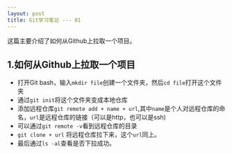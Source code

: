 ```yaml
---
layout: post
title: Git学习笔记 --- 01
---
```


  这篇主要介绍了如何从Github上拉取一个项目。
## 1.如何从Github上拉取一个项目
* 打开Git bash，输入`mkdir file`创建一个文件夹，然后`cd file`打开这个文件夹
* 通过`git init`将这个文件夹变成本地仓库
* 添加远程仓库`git remote add + name + url`,其中`name`是个人对远程仓库的命名，`url`是远程仓库的链接（可以是http，也可以是ssh)
* 可以通过`git remote -v`看到远程仓库的目录
* `git clone + url` 将远程仓库拉下来，这个`url`同上。
* 最后通过`ls -al`查看是否下拉成功。

